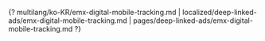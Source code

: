 {? multilang/ko-KR/emx-digital-mobile-tracking.md | localized/deep-linked-ads/emx-digital-mobile-tracking.md | pages/deep-linked-ads/emx-digital-mobile-tracking.md ?}

